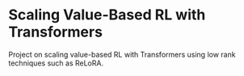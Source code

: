 # Scaling Value-Based RL with Transformers

Project on scaling value-based RL with Transformers using low rank techniques such as ReLoRA.
